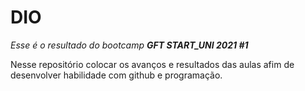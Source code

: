 # DIO

*Esse é o resultado do bootcamp __GFT START_UNI 2021 #1__*

Nesse repositório colocar os avanços e resultados das aulas afim 
de desenvolver habilidade com github e programação. 
